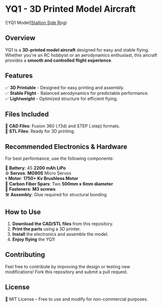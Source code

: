 # YQ1 - 3D Printed Model Aircraft  

![YQ1 Model][Stallion Side R](https://github.com/user-attachments/assets/11a03552-fe02-4142-9286-2a2895265ef9)pg) <!-- Replace with actual image filename -->

## Overview  
YQ1 is a **3D-printed model aircraft** designed for easy and stable flying. Whether you're an RC hobbyist or an aerodynamics enthusiast, this aircraft provides a **smooth and controlled flight experience**.  

## Features  
✅ **3D Printable** - Designed for easy printing and assembly.  
✅ **Stable Flight** - Balanced aerodynamics for predictable performance.  
✅ **Lightweight** - Optimized structure for efficient flying.  

## Files Included  
📂 **CAD Files**: Fusion 360 (.f3d) and STEP (.step) formats.  
📂 **STL Files**: Ready for 3D printing.  

## Recommended Electronics & Hardware  
For best performance, use the following components:  

🔋 **Battery**: 4S **2200 mAh LiPo**  
⚙️ **Servos**: **MG90S** Micro Servos  
🌀 **Motor**: **1750+ Kv Brushless Motor**  
📏 **Carbon Fiber Spars**: Two **500mm x 6mm diameter**  
🔩 **Fasteners**: **M3 screws**  
🛠️ **Assembly**: Glue required for structural bonding  

## How to Use  
1. **Download the CAD/STL files** from this repository.  
2. **Print the parts** using a 3D printer.  
3. **Install** the electronics and assemble the model.  
4. **Enjoy flying** the YQ1!  

## Contributing  
Feel free to contribute by improving the design or testing new modifications! Fork this repository and submit a pull request.  

## License  
📜 MIT License – Free to use and modify for non-commercial purposes.  
